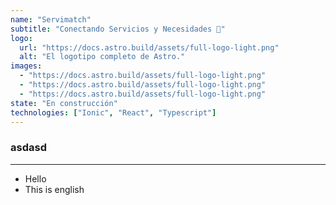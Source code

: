 ```yaml
---
name: "Servimatch"
subtitle: "Conectando Servicios y Necesidades 🤝"
logo:
  url: "https://docs.astro.build/assets/full-logo-light.png"
  alt: "El logotipo completo de Astro."
images:
  - "https://docs.astro.build/assets/full-logo-light.png"
  - "https://docs.astro.build/assets/full-logo-light.png"
  - "https://docs.astro.build/assets/full-logo-light.png"
state: "En construcción"
technologies: ["Ionic", "React", "Typescript"]
---
```


### asdasd

---

- Hello
- This is english
